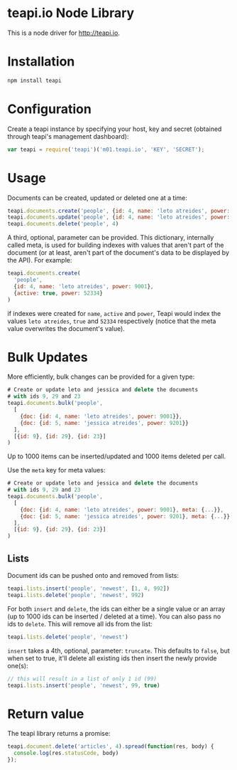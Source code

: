# teapi.io Node Library
This is a node driver for <http://teapi.io>.

# Installation

```javascript
npm install teapi
```

# Configuration
Create a teapi instance by specifying your host, key and secret (obtained through teapi's management dashboard):

```javascript
var teapi = require('teapi')('m01.teapi.io', 'KEY', 'SECRET');
```


# Usage
Documents can be created, updated or deleted one at a time:

```javascript
teapi.documents.create('people', {id: 4, name: 'leto atreides', power: 9001})
teapi.documents.update('people', {id: 4, name: 'leto atreides', power: 9002})
teapi.documents.delete('people', 4)
```

A third, optional, parameter can be provided. This dictionary, internally called meta, is used for building indexes with values that aren't part of the document (or at least, aren't part of the document's data to be displayed by the API). For example:

```javascript
teapi.documents.create(
  'people',
  {id: 4, name: 'leto atreides', power: 9001},
  {active: true, power: 52334}
)
```

if indexes were created for `name`, `active` and `power`, Teapi would index the values `leto atreides`, `true` and `52334` respectively (notice that the meta value overwrites the document's value).

# Bulk Updates
More efficiently, bulk changes can be provided for a given type:

```javascript
# Create or update leto and jessica and delete the documents
# with ids 9, 29 and 23
teapi.documents.bulk('people',
  [
    {doc: {id: 4, name: 'leto atreides', power: 9001}},
    {doc: {id: 5, name: 'jessica atreides', power: 9201}}
  ],
  [{id: 9}, {id: 29}, {id: 23}]
)
```

Up to 1000 items can be inserted/updated and 1000 items deleted per call.

Use the `meta` key for meta values:

```javascript
# Create or update leto and jessica and delete the documents
# with ids 9, 29 and 23
teapi.documents.bulk('people',
  [
    {doc: {id: 4, name: 'leto atreides', power: 9001}, meta: {...}},
    {doc: {id: 5, name: 'jessica atreides', power: 9201}, meta: {...}}
  ],
  [{id: 9}, {id: 29}, {id: 23}]
)
```

## Lists
Document ids can be pushed onto and removed from lists:

```javascript
teapi.lists.insert('people', 'newest', [1, 4, 992])
teapi.lists.delete('people', 'newest', 992)
```

For both `insert` and `delete`, the ids can either be a single value or an array (up to 1000 ids can be inserted / deleted at a time). You can also pass no ids to `delete`. This will remove all ids from the list:

```javascript
teapi.lists.delete('people', 'newest')
```

`insert` takes a 4th, optional, parameter: `truncate`. This defaults to `false`, but when set to true, it'll delete all existing ids then insert the newly provide one(s):

```javascript
// this will result in a list of only 1 id (99)
teapi.lists.insert('people', 'newest', 99, true)
```

# Return value
The teapi library returns a promise:

```javascript
teapi.document.delete('articles', 4).spread(function(res, body) {
  console.log(res.statusCode, body)
});
```
